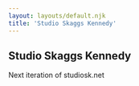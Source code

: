 ```yaml
---
layout: layouts/default.njk
title: 'Studio Skaggs Kennedy'
---
```


## Studio Skaggs Kennedy

Next iteration of studiosk.net
